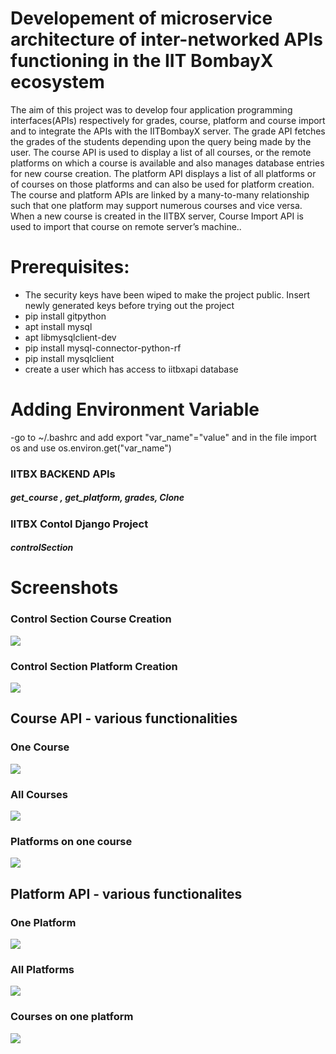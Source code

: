 # Developement of microservice architecture of inter-networked APIs functioning in the IIT BombayX ecosystem

The aim of this project was to develop four application programming interfaces(APIs) respectively for grades, course, platform and course import and to integrate the APIs with the IITBombayX server. The grade API fetches the grades of the students depending upon the query being made by the user. The course API is used to display a list of all courses, or the remote platforms on which a course is available and also manages database entries for new course creation. The platform API displays a list of all platforms or of courses on those platforms and can also be used for platform creation. The course and platform APIs are linked by a many-to-many relationship such that one platform may support numerous courses and vice versa. When a new course is created in the IITBX server, Course Import API is used to import that course on remote server’s machine..
<p>
<h1>Prerequisites:</h1>
<ul>
<li>The security keys have been wiped to make the project public. Insert newly generated keys before trying out the project
<li>pip install gitpython
<li>apt install mysql
<li>apt libmysqlclient-dev
<li>pip install mysql-connector-python-rf
<li>pip install mysqlclient
<li>create a user which has access to iitbxapi database
</ul>

<h1>Adding Environment Variable</h1>
-go to ~/.bashrc and add export "var_name"="value" and in the file import os and use os.environ.get("var_name")

<h3>IITBX BACKEND APIs</h3> <h5>get_course , get_platform, grades, Clone</h5>
<h3>IITBX Contol Django Project</h3> <h5>controlSection</h5>


  <h1>Screenshots</h1>
  
  <h3>Control Section Course Creation</h3>
  <img src="https://github.com/absaw/Integration-using-APIs-with-IITBX-platform/tree/master/Screenshots/controlSection/courseForm.png">
  
   <h3>Control Section Platform Creation</h3>
  <img src="https://github.com/absaw/Integration-using-APIs-with-IITBX-platform/tree/master/Screenshots/controlSection/platformForm.png">
  
  <h2>Course API - various functionalities</h3>
  
  <h3>One Course</h3>
  <img src = "https://github.com/absaw/Integration-using-APIs-with-IITBX-platform/tree/master/Screenshots/iitbxApi/oneCourse.png">
  <h3>All Courses</h3>
  <img src = "https://github.com/absaw/Integration-using-APIs-with-IITBX-platform/tree/master/Screenshots/iitbxApi/allcourse.png">
  <h3>Platforms on one course</h3>
  <img src = "https://github.com/absaw/Integration-using-APIs-with-IITBX-platform/tree/master/Screenshots/iitbxApi/oneCourseAllPlatforms.png">
  
  <h2>Platform API - various functionalites</h2>
  
  <h3>One Platform</h3>
  <img src = "https://github.com/absaw/Integration-using-APIs-with-IITBX-platform/tree/master/Screenshots/iitbxApi/platform-iitb.png">
  <h3>All Platforms</h3>
  <img src = "https://github.com/absaw/Integration-using-APIs-with-IITBX-platform/tree/master/Screenshots/iitbxApi/platform.png">
  <h3>Courses on one platform</h3>
  <img src = "https://github.com/absaw/Integration-using-APIs-with-IITBX-platform/tree/master/Screenshots/iitbxApi/onePlatformAllCourses.png">

</p>


